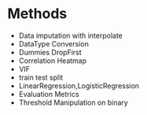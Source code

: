 # Methods
* Data imputation with interpolate
* DataType Conversion
* Dummies DropFirst
* Correlation Heatmap
* VIF
* train test split
* LinearRegression,LogisticRegression
* Evaluation Metrics
* Threshold Manipulation on binary
